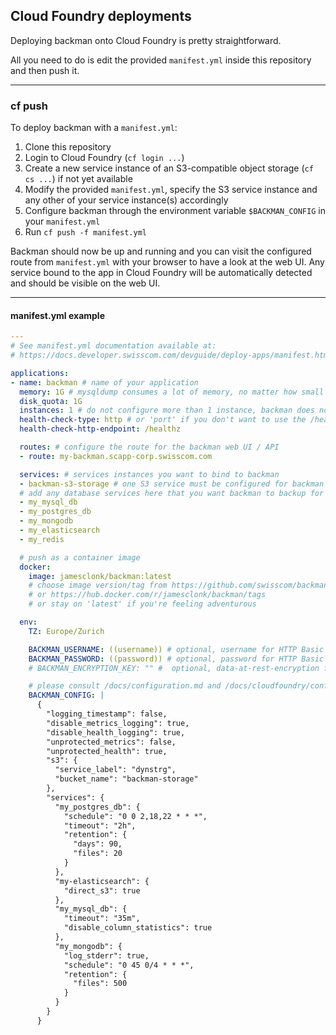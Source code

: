 ## Cloud Foundry deployments

Deploying backman onto Cloud Foundry is pretty straightforward.

All you need to do is edit the provided `manifest.yml` inside this repository and then push it.

---

### cf push

To deploy backman with a `manifest.yml`:

1. Clone this repository
2. Login to Cloud Foundry (`cf login ...`)
3. Create a new service instance of an S3-compatible object storage (`cf cs ...`) if not yet available
4. Modify the provided `manifest.yml`, specify the S3 service instance and any other of your service instance(s) accordingly
4. Configure backman through the environment variable `$BACKMAN_CONFIG` in your `manifest.yml`
5. Run `cf push -f manifest.yml`

Backman should now be up and running and you can visit the configured route from `manifest.yml` with your browser to have a look at the web UI. Any service bound to the app in Cloud Foundry will be automatically detected and should be visible on the web UI.

---

#### manifest.yml example

```yaml
---
# See manifest.yml documentation available at:
# https://docs.developer.swisscom.com/devguide/deploy-apps/manifest.html

applications:
- name: backman # name of your application
  memory: 1G # mysqldump consumes a lot of memory, no matter how small the database is. keep this at least at 1G.
  disk_quota: 1G
  instances: 1 # do not configure more than 1 instance, backman does not coordinate work among itself!
  health-check-type: http # or 'port' if you don't want to use the /healthz endpoint
  health-check-http-endpoint: /healthz

  routes: # configure the route for the backman web UI / API
  - route: my-backman.scapp-corp.swisscom.com

  services: # services instances you want to bind to backman
  - backman-s3-storage # one S3 service must be configured for backman to work
  # add any database services here that you want backman to backup for you
  - my_mysql_db
  - my_postgres_db
  - my_mongodb
  - my_elasticsearch
  - my_redis

  # push as a container image
  docker:
    image: jamesclonk/backman:latest
    # choose image version/tag from https://github.com/swisscom/backman/releases
    # or https://hub.docker.com/r/jamesclonk/backman/tags
    # or stay on 'latest' if you're feeling adventurous

  env:
    TZ: Europe/Zurich

    BACKMAN_USERNAME: ((username)) # optional, username for HTTP Basic Auth
    BACKMAN_PASSWORD: ((password)) # optional, password for HTTP Basic Auth
    # BACKMAN_ENCRYPTION_KEY: "" #  optional, data-at-rest-encryption for backups stored on S3

    # please consult /docs/configuration.md and /docs/cloudfoundry/configuration.md for more details
    BACKMAN_CONFIG: |
      {
        "logging_timestamp": false,
        "disable_metrics_logging": true,
        "disable_health_logging": true,
        "unprotected_metrics": false,
        "unprotected_health": true,
        "s3": {
          "service_label": "dynstrg",
          "bucket_name": "backman-storage"
        },
        "services": {
          "my_postgres_db": {
            "schedule": "0 0 2,18,22 * * *",
            "timeout": "2h",
            "retention": {
              "days": 90,
              "files": 20
            }
          },
          "my-elasticsearch": {
            "direct_s3": true
          },
          "my_mysql_db": {
            "timeout": "35m",
            "disable_column_statistics": true
          },
          "my_mongodb": {
            "log_stderr": true,
            "schedule": "0 45 0/4 * * *",
            "retention": {
              "files": 500
            }
          }
        }
      }
```

